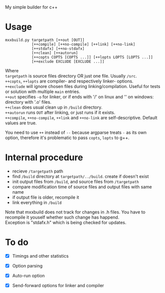 My simple builder for c++

# Usage
    mxxbuild.py targetpath [++out [OUT]] 
                [++compile] [++no-compile] [++link] [++no-link] 
                [++stdafx] [++no-stdafx]  
                [++clean] [++autorun]  
                [++copts COPTS [COPTS ...]] [++lopts LOPTS [LOPTS ...]]
                [++exclude EXCLUDE [EXCLUDE ...]] 

Where  
`targetpath` is source files directory OR just one file. Usually `/src`.  
`++copts`, `++lopts` are compiler- and respectively linker- options.  
`++exclude` will ignore chosen files during linking/compilation. Useful for tests or solution with multiple `main` entries.  
`++out` specifies `-o` for linker, or if ends with '/' on linux and '\' on windows: directory with '.o' files.  
`++clean` does usual clean up in `/build` directory.  
`++autorun` runs `OUT` after linking, or just runs if it exists.  
`++compile`, `++no-compile`, `++link` and `++no-link` are self-descriptive. Default values are true.  

You need to use `++` instead of `--` because argparse treats `-` as its own option, therefore it's problematic to pass `copts`, `lopts` to g++.

# Internal procedure
- recieve `/targetpath` path
- find `/build` directory at `targetpath/../build`. create if doesn't exist
- init output files from `/build`, and source files from `/targetpath`
- compare modification time of source files and output files with same name
- if output file is older, recompile it
- link everything in `/build`

Note that mxxbuild does not track for changes in .h files. You have to recompile it youself whether such change has happend.  
Exception is "stdafx.h" which is being checked for updates.  

# To do
- [X] Timings and other statistics
- [X] Option parsing
- [X] Auto-run option
- [X] Send-forward options for linker and compiler

